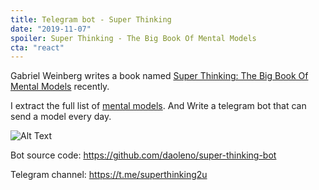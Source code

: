 ```yaml
---
title: Telegram bot - Super Thinking
date: "2019-11-07"
spoiler: Super Thinking - The Big Book Of Mental Models
cta: "react"
---
```


Gabriel Weinberg writes a book named [Super Thinking: The Big Book Of Mental Models](https://superthinking.com/) recently.


I extract the full list of [mental models](https://superthinking.com/download/MentalModels.pdf?forcedefault=true). And Write a telegram bot that can send a model every day.

![Alt Text](https://thepracticaldev.s3.amazonaws.com/i/q4dvry7dtcp16x9ejj1b.png)

Bot source code: https://github.com/daoleno/super-thinking-bot

Telegram channel: https://t.me/superthinking2u

